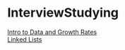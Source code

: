# InterviewStudying
[Intro to Data and Growth Rates](DataStructuresAndGrowth.md) <br/>
[Linked Lists](/Lists/LinkedLists.md)

